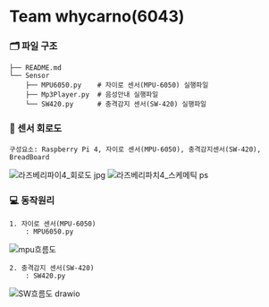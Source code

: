 # Team whycarno(6043)

### 🗂️ 파일 구조
```
├── README.md
└── Sensor
    ├── MPU6050.py    # 자이로 센서(MPU-6050) 실행파일
    ├── Mp3Player.py  # 음성안내 실행파일
    └── SW420.py      # 충격감지 센서(SW-420) 실행파일
```

### 🪫 센서 회로도
    구성요소: Raspberry Pi 4, 자이로 센서(MPU-6050), 충격감지센서(SW-420), BreadBoard
![라즈베리파이4_회로도 jpg](https://github.com/hdddhdd/whycarno_6043/assets/131581393/a9123a8e-dd73-4c3a-adcd-fd38dbe30324)
![라즈베리파치4_스케메틱 ps](https://github.com/hdddhdd/whycarno_6043/assets/131581393/84999fe5-ddfa-4f05-ae01-c468e4ad5138)
    
### 💻 동작원리
    1. 자이로 센서(MPU-6050)
        : MPU6050.py
![mpu흐름도](https://github.com/hdddhdd/whycarno_6043/assets/131581393/dd7b2b6d-3b21-4695-b83c-944c2c3acbf3)

    2. 충격감지 센서(SW-420)
        : SW420.py
![SW흐름도 drawio](https://github.com/hdddhdd/whycarno_6043/assets/131581393/e9af15f5-80e0-44be-aba3-64ca354a1d66)
